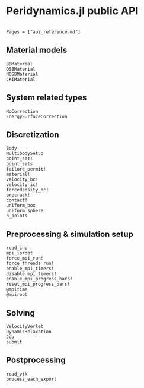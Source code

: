 # Peridynamics.jl public API

```@meta

```

```@index
Pages = ["api_reference.md"]
```

## Material models
```@docs
BBMaterial
OSBMaterial
NOSBMaterial
CKIMaterial
```

## System related types
```@docs
NoCorrection
EnergySurfaceCorrection
```

## Discretization
```@docs
Body
MultibodySetup
point_set!
point_sets
failure_permit!
material!
velocity_bc!
velocity_ic!
forcedensity_bc!
precrack!
contact!
uniform_box
uniform_sphere
n_points
```

## Preprocessing & simulation setup
```@docs
read_inp
mpi_isroot
force_mpi_run!
force_threads_run!
enable_mpi_timers!
disable_mpi_timers!
enable_mpi_progress_bars!
reset_mpi_progress_bars!
@mpitime
@mpiroot
```

## Solving
```@docs
VelocityVerlet
DynamicRelaxation
Job
submit
```

## Postprocessing
```@docs
read_vtk
process_each_export
```